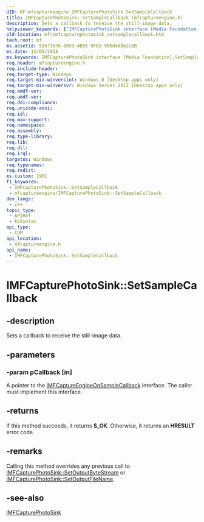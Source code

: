 ```yaml
---
UID: NF:mfcaptureengine.IMFCapturePhotoSink.SetSampleCallback
title: IMFCapturePhotoSink::SetSampleCallback (mfcaptureengine.h)
description: Sets a callback to receive the still-image data.
helpviewer_keywords: ["IMFCapturePhotoSink interface [Media Foundation]","SetSampleCallback method","IMFCapturePhotoSink.SetSampleCallback","IMFCapturePhotoSink::SetSampleCallback","SetSampleCallback","SetSampleCallback method [Media Foundation]","SetSampleCallback method [Media Foundation]","IMFCapturePhotoSink interface","mf.imfcapturephotosink_setsamplecallback","mfcaptureengine/IMFCapturePhotoSink::SetSampleCallback"]
old-location: mf\imfcapturephotosink_setsamplecallback.htm
tech.root: mf
ms.assetid: 595716F6-8059-4B56-9FB3-906846BA3CBB
ms.date: 12/05/2018
ms.keywords: IMFCapturePhotoSink interface [Media Foundation],SetSampleCallback method, IMFCapturePhotoSink.SetSampleCallback, IMFCapturePhotoSink::SetSampleCallback, SetSampleCallback, SetSampleCallback method [Media Foundation], SetSampleCallback method [Media Foundation],IMFCapturePhotoSink interface, mf.imfcapturephotosink_setsamplecallback, mfcaptureengine/IMFCapturePhotoSink::SetSampleCallback
req.header: mfcaptureengine.h
req.include-header: 
req.target-type: Windows
req.target-min-winverclnt: Windows 8 [desktop apps only]
req.target-min-winversvr: Windows Server 2012 [desktop apps only]
req.kmdf-ver: 
req.umdf-ver: 
req.ddi-compliance: 
req.unicode-ansi: 
req.idl: 
req.max-support: 
req.namespace: 
req.assembly: 
req.type-library: 
req.lib: 
req.dll: 
req.irql: 
targetos: Windows
req.typenames: 
req.redist: 
ms.custom: 19H1
f1_keywords:
 - IMFCapturePhotoSink::SetSampleCallback
 - mfcaptureengine/IMFCapturePhotoSink::SetSampleCallback
dev_langs:
 - c++
topic_type:
 - APIRef
 - kbSyntax
api_type:
 - COM
api_location:
 - mfcaptureengine.h
api_name:
 - IMFCapturePhotoSink::SetSampleCallback
---
```


# IMFCapturePhotoSink::SetSampleCallback


## -description

Sets a callback to receive the still-image data.

## -parameters

### -param pCallback [in]

A pointer to the <a href="/windows/desktop/api/mfcaptureengine/nn-mfcaptureengine-imfcaptureengineonsamplecallback">IMFCaptureEngineOnSampleCallback</a> interface. The caller must implement this interface.

## -returns

If this method succeeds, it returns <b xmlns:loc="http://microsoft.com/wdcml/l10n">S_OK</b>. Otherwise, it returns an <b xmlns:loc="http://microsoft.com/wdcml/l10n">HRESULT</b> error code.

## -remarks

Calling this method overrides any previous call to <a href="/windows/desktop/api/mfcaptureengine/nf-mfcaptureengine-imfcapturephotosink-setoutputbytestream">IMFCapturePhotoSink::SetOutputByteStream</a> or  <a href="/windows/desktop/api/mfcaptureengine/nf-mfcaptureengine-imfcapturephotosink-setoutputfilename">IMFCapturePhotoSink::SetOutputFileName</a>.

## -see-also

<a href="/windows/desktop/api/mfcaptureengine/nn-mfcaptureengine-imfcapturephotosink">IMFCapturePhotoSink</a>

